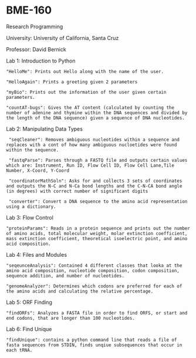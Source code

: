 # BME-160
Research Programming 

University: University of California, Santa Cruz

Professor: David Bernick 

Lab 1: Introduction to Python

    "HelloMe": Prints out Hello along with the name of the user. 

    "HelloAgain": Prints a greeting given 2 parameters

    "myBio": Prints out the information of the user given certain parameters. 

    "countAT-bugs": Gives the AT content (calculated by counting the number of adenine and thymine within the DNA sequences and divided by the length of the DNA sequence) given a sequence of DNA nucleotides. 

Lab 2: Manipulating Data Types
     
     "seqCleaner": Removes ambiguous nucleotides within a sequence and replaces with a cont of how many ambiguous nucloetides were found within the sequence.  
     
     "fastqParse": Parses through a FASTQ file and outputs certain values which are: Instrument, Run ID, Flow Cell ID, Flow Cell Lane,Tile Number, X-Coord, Y-Coord
     
     "coordinatorMathSoln": Asks for and collects 3 sets of coordinates and outputs the N-C and N-Ca bond lengths and the C-N-CA bond angle (in degrees) with correct number of significant digits
     
     "converter": Convert a DNA sequence to the amino acid representation using a dictionary. 

Lab 3: Flow Control
    
    "proteinParams": Reads in a protein sequence and prints out the number of amino acids, total molecular weight, molar extinction coefficient, mass extinction coefficient, theoretical isoelectric point, and amino acid composition. 

Lab 4: Files and Modules

    "seqeunceAnalysis": Contained 4 different classes that looka at the amino acid composition, nucleotide composition, codon composition, sequence addition, and number of nucleotides. 
    
    "genomeAnalyzer": Determines which codons are preferred for each of the amino acids and calculating the relative percentage.
    

Lab 5: ORF Finding

    "findORFs": Analyzes a FASTA file in order to find ORFS, or start and end codons, that are longer than 100 nucleotides. 

Lab 6: Find Unique

    "findUnique": contains a python command line that reads a file of fasta sequences from STDIN, finds unqiue subsequences that occur in each tRNA. 
